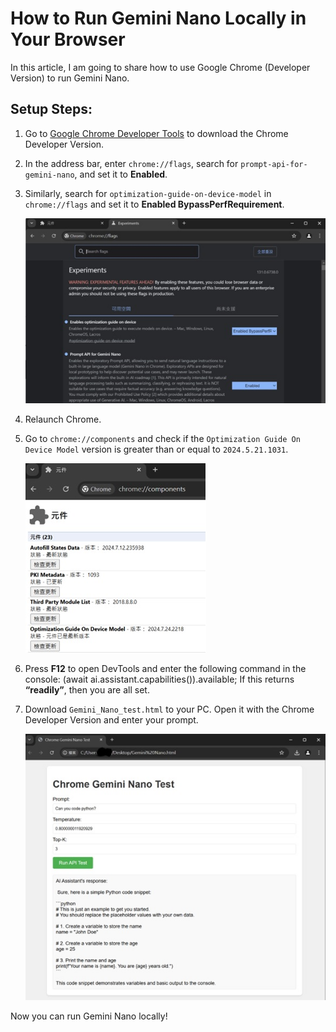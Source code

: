 # How to Run Gemini Nano Locally in Your Browser

In this article, I am going to share how to use Google Chrome (Developer Version) to run Gemini Nano.

## Setup Steps:

1. Go to [Google Chrome Developer Tools](https://www.google.com/chrome/dev/) to download the Chrome Developer Version.
   
2. In the address bar, enter `chrome://flags`, search for `prompt-api-for-gemini-nano`, and set it to **Enabled**.

3. Similarly, search for `optimization-guide-on-device-model` in `chrome://flags` and set it to **Enabled BypassPerfRequirement**.

   ![Chrome Flags](images/chrome_flags.jpg)

4. Relaunch Chrome.

5. Go to `chrome://components` and check if the `Optimization Guide On Device Model` version is greater than or equal to `2024.5.21.1031`.

   ![Chrome Components](images/chrome_components.jpg)

6. Press **F12** to open DevTools and enter the following command in the console:
   (await ai.assistant.capabilities()).available;
   If this returns **“readily”**, then you are all set.

7. Download `Gemini_Nano_test.html` to your PC. Open it with the Chrome Developer Version and enter your prompt.

   ![Test Image](images/test.jpg)

Now you can run Gemini Nano locally!
